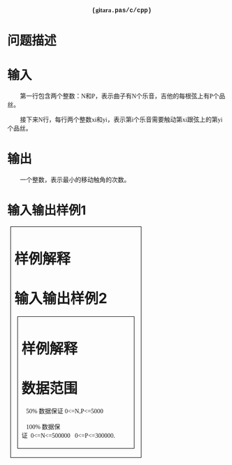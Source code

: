 
<p style="text-indent:15.7500pt;text-align:center;">
	<span style="font-weight:bold;font-size:10.5000pt;font-family:&#39;宋体&#39;;">  </span><span style="font-weight:bold;font-size:10.5000pt;font-family:&#39;Courier New&#39;;">(</span><span style="font-weight:bold;font-size:10.5000pt;font-family:&#39;宋体&#39;;">gitara</span><span style="font-weight:bold;font-size:10.5000pt;font-family:&#39;Courier New&#39;;">.pas/c/cpp) </span><span style="font-weight:bold;font-size:10.5000pt;font-family:&#39;宋体&#39;;"></span> 
</p>

# 问题描述



# 输入


<p style="text-indent:21.7500pt;">
	<span style="font-size:10.5000pt;font-family:&#39;宋体&#39;;">第一行包含两个整数：<span>N</span><span>和</span><span>P</span><span>，表示曲子有</span><span>N</span><span>个乐音，吉他的每根弦上有</span><span>P</span><span>个品丝。</span></span><span style="font-size:10.5000pt;font-family:&#39;宋体&#39;;"></span> 
</p>
<p style="text-indent:21.7500pt;">
	<span style="font-size:10.5000pt;font-family:&#39;宋体&#39;;">接下来<span>N</span><span>行，每行两个整数</span><span>xi</span><span>和</span><span>yi</span><span>，表示第</span><span>i</span><span>个乐音需要</span>触动第<span>xi</span><span>跟弦上的第</span><span>yi</span><span>个品丝。</span></span><span style="font-size:10.5000pt;font-family:&#39;宋体&#39;;"></span> 
</p>

# 输出


<p style="text-indent:21.7500pt;">
	<span style="font-size:10.5000pt;font-family:&#39;宋体&#39;;">一个整数，表示最小的移动触角的次数。</span><span style="font-size:10.5000pt;font-family:&#39;宋体&#39;;"></span> 
</p>

# 输入输出样例<span>1</span><span>


<table style="border-collapse:collapse;padding:0.0000pt 5.4000pt 0.0000pt 5.4000pt;">
	<tbody>
		<tr>
			<td style="border:0.5000pt solid #000000;" valign="top" width="282">
				
# 样例解释



# 输入输出样例<span>2</span><span>


<table style="border-collapse:collapse;padding:0.0000pt 5.4000pt 0.0000pt 5.4000pt;">
	<tbody>
		<tr>
			<td style="border:0.5000pt solid #000000;" valign="top" width="282">
				
# 样例解释



# 数据范围


<p>
	<span style="font-size:10.5000pt;font-family:&#39;宋体&#39;;">   50% <span>数据保证 </span><span>0&lt;=N,P&lt;=5000</span></span><span style="font-size:10.5000pt;font-family:&#39;宋体&#39;;"></span> 
</p>
<p>
	<span style="font-size:10.5000pt;font-family:&#39;宋体&#39;;">   100% <span>数据保证  </span><span>0&lt;=N&lt;=500000   0&lt;=P&lt;=300000.</span></span><span style="font-size:10.5000pt;font-family:&#39;Times New Roman&#39;;"></span> 
</p>
